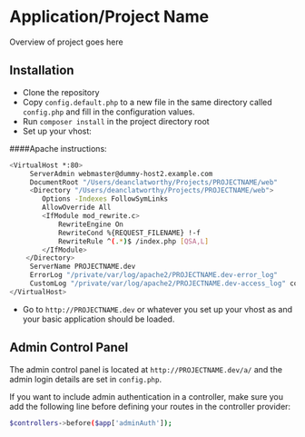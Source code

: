 Application/Project Name
=========

Overview of project goes here

Installation
--------------

* Clone the repository
* Copy `config.default.php` to a new file in the same directory called `config.php` and fill in the configuration values.
* Run `composer install` in the project directory root
* Set up your vhost:

####Apache instructions:

```sh
<VirtualHost *:80>
     ServerAdmin webmaster@dummy-host2.example.com
     DocumentRoot "/Users/deanclatworthy/Projects/PROJECTNAME/web"
     <Directory "/Users/deanclatworthy/Projects/PROJECTNAME/web">
        Options -Indexes FollowSymLinks
        AllowOverride All
        <IfModule mod_rewrite.c>
            RewriteEngine On
            RewriteCond %{REQUEST_FILENAME} !-f
            RewriteRule ^(.*)$ /index.php [QSA,L]
        </IfModule>
    </Directory>
     ServerName PROJECTNAME.dev
     ErrorLog "/private/var/log/apache2/PROJECTNAME.dev-error_log"
     CustomLog "/private/var/log/apache2/PROJECTNAME.dev-access_log" common
</VirtualHost>
```

* Go to `http://PROJECTNAME.dev` or whatever you set up your vhost as and your basic application should be loaded.

Admin Control Panel
---------

The admin control panel is located at `http://PROJECTNAME.dev/a/` and the admin login details are set in `config.php`.

If you want to include admin authentication in a controller, make sure you add the following line before defining your routes in the controller provider:
```sh
$controllers->before($app['adminAuth']);
```
